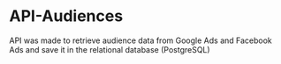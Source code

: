 # API-Audiences
API was made to retrieve audience data from Google Ads and Facebook Ads and save it in the relational database (PostgreSQL)
